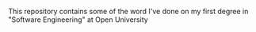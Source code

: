 This repository contains some of the word I've done on my first degree in "Software Engineering" at Open University